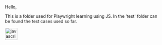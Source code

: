 Hello,

This is a folder used for Playwright learning using JS.
In the 'test' folder can be found the test cases used so far.

<div align="left">

  <img src="https://cdn.jsdelivr.net/gh/devicons/devicon/icons/javascript/javascript-original.svg" height="40" alt="javascript logo"  />
  <img width="12" />

</div>
